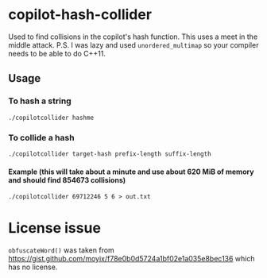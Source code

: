 # copilot-hash-collider

Used to find collisions in the copilot's hash function. This uses a meet in the middle attack. P.S. I was lazy and used `unordered_multimap` so your compiler needs to be able to do C++11.

## Usage

### To hash a string
```
./copilotcollider hashme
```

### To collide a hash
```
./copilotcollider target-hash prefix-length suffix-length
```

#### Example (this will take about a minute and use about 620 MiB of memory and should find 854673 collisions)
```
./copilotcollider 69712246 5 6 > out.txt
```

# License issue

`obfuscateWord()` was taken from https://gist.github.com/moyix/f78e0b0d5724a1bf02e1a035e8bec136 which has no license.
